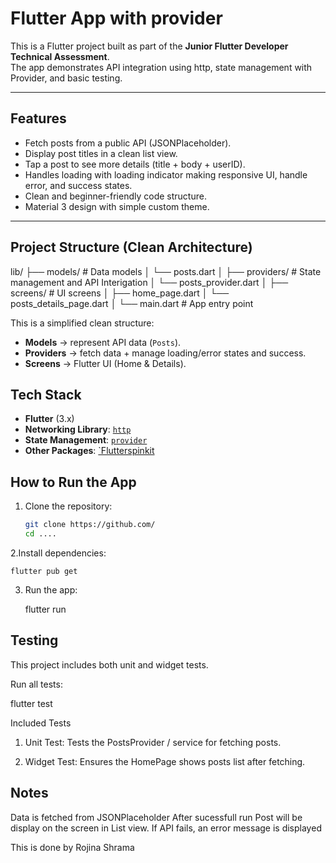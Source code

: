 # Flutter App with provider

This is a Flutter project built as part of the **Junior Flutter Developer Technical Assessment**.  
The app demonstrates API integration using http, state management with Provider, and basic testing.

---

##  Features

- Fetch posts from a public API (JSONPlaceholder).
- Display post titles in a clean list view.
- Tap a post to see more details (title + body + userID).
- Handles loading with loading indicator making responsive UI, handle error, and success states.
- Clean and beginner-friendly code structure.
- Material 3 design with simple custom theme.

---

##  Project Structure (Clean Architecture)

lib/
├── models/ # Data models
│ └── posts.dart
│
├── providers/ # State management and API Interigation
│ └── posts_provider.dart
│
├── screens/ # UI screens
│ ├── home_page.dart
│ └── posts_details_page.dart
│
└── main.dart # App entry point

This is a simplified clean structure:
- **Models** → represent API data (`Posts`).
- **Providers** → fetch data + manage loading/error states and success.
- **Screens** → Flutter UI (Home & Details).


##  Tech Stack

- **Flutter** (3.x)
- **Networking Library**: [`http`](https://pub.dev/packages/http)
- **State Management**: [`provider`](https://pub.dev/packages/provider)
- **Other Packages**: [`Flutterspinkit](https://pub.dev/packages/flutter_spinkit)

##  How to Run the App

1. Clone the repository:
   ```bash
   git clone https://github.com/
   cd ....


2.Install dependencies:

    flutter pub get


    
3. Run the app:

    flutter run



## Testing

This project includes both unit and widget tests.

Run all tests:

  flutter test

Included Tests

1. Unit Test: Tests the PostsProvider / service for fetching posts.

2. Widget Test: Ensures the HomePage shows posts list after fetching.


## Notes

Data is fetched from JSONPlaceholder
After sucessfull run Post will be display on the screen in List view.
If API fails, an error message is displayed 

This is done by Rojina Shrama

     
